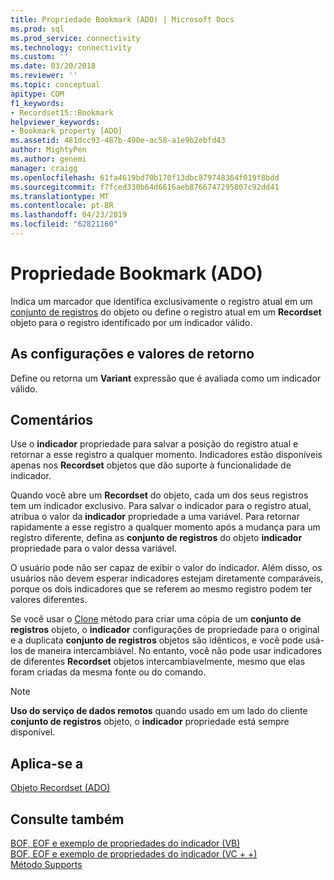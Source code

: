 ```yaml
---
title: Propriedade Bookmark (ADO) | Microsoft Docs
ms.prod: sql
ms.prod_service: connectivity
ms.technology: connectivity
ms.custom: ''
ms.date: 03/20/2018
ms.reviewer: ''
ms.topic: conceptual
apitype: COM
f1_keywords:
- Recordset15::Bookmark
helpviewer_keywords:
- Bookmark property [ADO]
ms.assetid: 481dcc93-487b-490e-ac58-a1e9b2ebfd43
author: MightyPen
ms.author: genemi
manager: craigg
ms.openlocfilehash: 61fa4619bd70b170f13dbc879748364f019f8bdd
ms.sourcegitcommit: f7fced330b64d6616aeb8766747295807c92dd41
ms.translationtype: MT
ms.contentlocale: pt-BR
ms.lasthandoff: 04/23/2019
ms.locfileid: "62821160"
---
```

# <a name="bookmark-property-ado"></a>Propriedade Bookmark (ADO)
Indica um marcador que identifica exclusivamente o registro atual em um [conjunto de registros](../../../ado/reference/ado-api/recordset-object-ado.md) do objeto ou define o registro atual em um **Recordset** objeto para o registro identificado por um indicador válido.  
  
## <a name="settings-and-return-values"></a>As configurações e valores de retorno  
 Define ou retorna um **Variant** expressão que é avaliada como um indicador válido.  
  
## <a name="remarks"></a>Comentários  
 Use o **indicador** propriedade para salvar a posição do registro atual e retornar a esse registro a qualquer momento. Indicadores estão disponíveis apenas nos **Recordset** objetos que dão suporte à funcionalidade de indicador.  
  
 Quando você abre um **Recordset** do objeto, cada um dos seus registros tem um indicador exclusivo. Para salvar o indicador para o registro atual, atribua o valor da **indicador** propriedade a uma variável. Para retornar rapidamente a esse registro a qualquer momento após a mudança para um registro diferente, defina as **conjunto de registros** do objeto **indicador** propriedade para o valor dessa variável.  
  
 O usuário pode não ser capaz de exibir o valor do indicador. Além disso, os usuários não devem esperar indicadores estejam diretamente comparáveis, porque os dois indicadores que se referem ao mesmo registro podem ter valores diferentes.  
  
 Se você usar o [Clone](../../../ado/reference/ado-api/clone-method-ado.md) método para criar uma cópia de um **conjunto de registros** objeto, o **indicador** configurações de propriedade para o original e a duplicata **conjunto de registros**  objetos são idênticos, e você pode usá-los de maneira intercambiável. No entanto, você não pode usar indicadores de diferentes **Recordset** objetos intercambiavelmente, mesmo que elas foram criadas da mesma fonte ou do comando.  
  
> [!NOTE]
>  **Uso do serviço de dados remotos** quando usado em um lado do cliente **conjunto de registros** objeto, o **indicador** propriedade está sempre disponível.  
  
## <a name="applies-to"></a>Aplica-se a  
 [Objeto Recordset (ADO)](../../../ado/reference/ado-api/recordset-object-ado.md)  
  
## <a name="see-also"></a>Consulte também  
 [BOF, EOF e exemplo de propriedades do indicador (VB)](../../../ado/reference/ado-api/bof-eof-and-bookmark-properties-example-vb.md)   
 [BOF, EOF e exemplo de propriedades do indicador (VC + +)](../../../ado/reference/ado-api/bof-eof-and-bookmark-properties-example-vc.md)   
 [Método Supports](../../../ado/reference/ado-api/supports-method.md)
